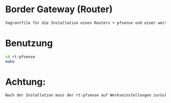 # Border Gateway (Router)

```bash
Vagrantfile für die Installation eines Routers + pfsense und einer weiteren VM-Klientumgebung (Ubuntu).
```

# Benutzung

```bash
cd rt-pfsense
make
```
# Achtung:

```bash
Nach der Installation muss der rt-pfsense auf Werkseinstellungen zurückgesetzt werden. 
```